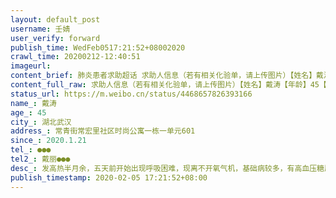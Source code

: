 ```yaml
---
layout: default_post
username: 壬婧
user_verify: forward
publish_time: WedFeb0517:21:52+08002020
crawl_time: 20200212-12:40:51
imageurl: 
content_brief: 肺炎患者求助超话 求助人信息（若有相关化验单，请上传图片）【姓名】戴涛【年龄】45【所在城市】湖北武汉【所在小区、社区】常青街常宏里社区时尚公寓一栋一单元601【患病时间】2020.1.21【联系方式】●●●【其他紧急联系人】戴丽 ●●●【病情描述】发高热半月余，五天前开始 ...全文
content_full_raw: 求助人信息（若有相关化验单，请上传图片）【姓名】戴涛【年龄】45【所在城市】湖北武汉【所在小区、社区】常青街常宏里社区时尚公寓一栋一单元601【患病时间】2020.1.21【联系方式】●●●【其他紧急联系人】戴丽●●●【病情描述】发高热半月余，五天前开始出现呼吸困难，现离不开氧气机，基础病较多，有高血压糖尿病等等.核酸检测在测中，尚未拿到结果，但医院排除了甲流乙流，ct显示双肺磨玻璃状.多次申报到社区医院和街道，他们称无力解决此事，病人一息尚存，生命不能等，急求安排床位！！
status_url: https://m.weibo.cn/status/4468657826393166
name_: 戴涛
age_: 45
city_: 湖北武汉
address_: 常青街常宏里社区时尚公寓一栋一单元601
since_: 2020.1.21
tel_: ●●●
tel2_: 戴丽●●●
desc_: 发高热半月余，五天前开始出现呼吸困难，现离不开氧气机，基础病较多，有高血压糖尿病等等.核酸检测在测中，尚未拿到结果，但医院排除了甲流乙流，ct显示双肺磨玻璃状.多次申报到社区医院和街道，他们称无力解决此事，病人一息尚存，生命不能等，急求安排床位！！
publish_timestamp: 2020-02-05 17:21:52+08:00
---
```

